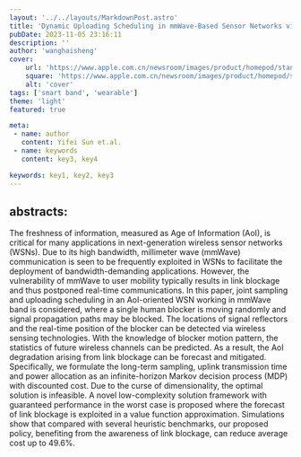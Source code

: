```yaml
---
layout: '../../layouts/MarkdownPost.astro'
title: 'Dynamic Uploading Scheduling in mmWave-Based Sensor Networks via Mobile Blocker Detection'
pubDate: 2023-11-05 23:16:11
description: ''
author: 'wanghaisheng'
cover:
    url: 'https://www.apple.com.cn/newsroom/images/product/homepod/standard/Apple-HomePod-hero-230118_big.jpg.large_2x.jpg'
    square: 'https://www.apple.com.cn/newsroom/images/product/homepod/standard/Apple-HomePod-hero-230118_big.jpg.large_2x.jpg'
    alt: 'cover'
tags: ['smart band', 'wearable'] 
theme: 'light'
featured: true

meta:
 - name: author
   content: Yifei Sun et.al.
 - name: keywords
   content: key3, key4

keywords: key1, key2, key3
---
```


## abstracts:
The freshness of information, measured as Age of Information (AoI), is critical for many applications in next-generation wireless sensor networks (WSNs). Due to its high bandwidth, millimeter wave (mmWave) communication is seen to be frequently exploited in WSNs to facilitate the deployment of bandwidth-demanding applications. However, the vulnerability of mmWave to user mobility typically results in link blockage and thus postponed real-time communications. In this paper, joint sampling and uploading scheduling in an AoI-oriented WSN working in mmWave band is considered, where a single human blocker is moving randomly and signal propagation paths may be blocked. The locations of signal reflectors and the real-time position of the blocker can be detected via wireless sensing technologies. With the knowledge of blocker motion pattern, the statistics of future wireless channels can be predicted. As a result, the AoI degradation arising from link blockage can be forecast and mitigated. Specifically, we formulate the long-term sampling, uplink transmission time and power allocation as an infinite-horizon Markov decision process (MDP) with discounted cost. Due to the curse of dimensionality, the optimal solution is infeasible. A novel low-complexity solution framework with guaranteed performance in the worst case is proposed where the forecast of link blockage is exploited in a value function approximation. Simulations show that compared with several heuristic benchmarks, our proposed policy, benefiting from the awareness of link blockage, can reduce average cost up to 49.6%.
